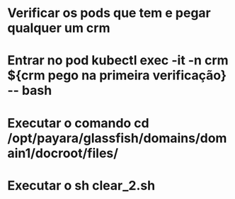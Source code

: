 # Verificar os pods que tem e pegar qualquer um crm
# Entrar no pod kubectl exec -it -n crm ${crm pego na primeira verificação} -- bash
# Executar o comando cd /opt/payara/glassfish/domains/domain1/docroot/files/
# Executar o sh clear_2.sh
